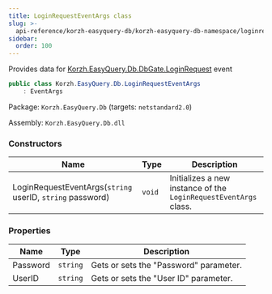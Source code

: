 ```yaml
---
title: LoginRequestEventArgs class
slug: >-
  api-reference/korzh-easyquery-db/korzh-easyquery-db-namespace/loginrequesteventargs-class
sidebar:
  order: 100
---
```


Provides data for [Korzh.EasyQuery.Db.DbGate.LoginRequest](///////////////easyquery/docs/api-reference/korzh-easyquery-db/korzh-easyquery-db-namespace/dbgate-class) event
```csharp
public class Korzh.EasyQuery.Db.LoginRequestEventArgs
    : EventArgs

```
Package: `Korzh.EasyQuery.Db` (targets: `netstandard2.0`)

Assembly: `Korzh.EasyQuery.Db.dll`

### Constructors

| Name | Type | Description | 
| --- | --- | --- | 
| LoginRequestEventArgs(`string` userID, `string` password) | `void` | Initializes a new instance of the `LoginRequestEventArgs` class. | 


### Properties

| Name | Type | Description | 
| --- | --- | --- | 
| Password | `string` | Gets or sets the "Password" parameter. | 
| UserID | `string` | Gets or sets the "User ID" parameter. |
